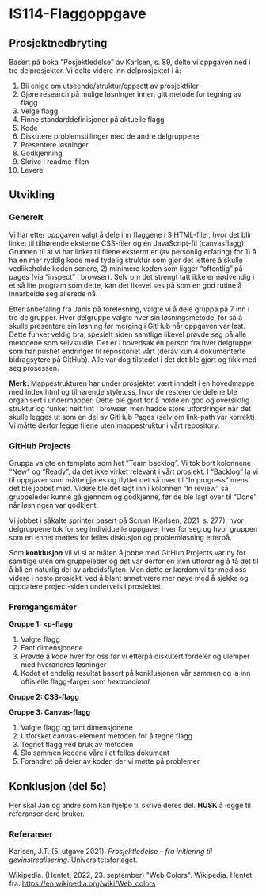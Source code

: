 # IS114-Flaggoppgave
## **Prosjektnedbryting**
Basert på boka "Posjektledelse" av Karlsen, s. 89, delte vi oppgaven ned i tre delprosjekter. Vi delte videre inn delprosjektet i å:
1. Bli enige om utseende/struktur/oppsett av prosjektfiler
2. Gjøre research på mulige løsninger innen gitt metode for tegning av flagg 
3. Velge flagg
4. Finne standarddefinisjoner på aktuelle flagg
5. Kode
6. Diskutere problemstillinger med de andre delgruppene
7. Presentere løsninger
8. Godkjenning
9. Skrive i readme-filen
10. Levere

## **Utvikling**
### **Generelt**
Vi har etter oppgaven valgt å dele inn flaggene i 3 HTML-filer, hvor det blir linket til tilhørende eksterne CSS-filer og én JavaScript-fil (canvasflagg). Grunnen til at vi har linket til filene eksternt er (av personlig erfaring) for 1) å ha en mer ryddig kode med tydelig struktur som gjør det lettere å skulle vedlikeholde koden senere, 2) minimere koden som ligger “offentlig” på pages (via “inspect” i browser). Selv om det strengt tatt ikke er nødvendig i et så lite program som dette, kan det likevel ses på som en god rutine å innarbeide seg allerede nå.

Etter anbefaling fra Janis på forelesning, valgte vi å dele gruppa på 7 inn i tre delgrupper. Hver delgruppe valgte hver sin løsningsmetode, for så å skulle presentere sin løsning før merging i GitHub når oppgaven var løst. Dette funket veldig bra, spesielt siden samtlige likevel prøvde seg på alle metodene som selvstudie. Det er i hovedsak én person fra hver delgruppe som har pushet endringer til repositoriet vårt (derav kun 4 dokumenterte bidragsytere på GitHub). Alle var dog tilstedet i det det ble gjort og fikk med seg prosessen.

**Merk:** Mappestrukturen har under prosjektet vært inndelt i en hovedmappe med index.html og tilhørende style.css, hvor de resterende delene ble organisert i undermapper. Dette ble gjort for å holde en god og oversiktlig struktur og funket helt fint i browser, men hadde store utfordringer når det skulle legges ut som en del av GitHub Pages (selv om link-path var korrekt). Vi måtte derfor legge filene uten mappestruktur i vårt repository.

### **GitHub Projects**
Gruppa valgte en template som het “Team backlog”. Vi tok bort kolonnene “New” og “Ready”, da det ikke virket relevant i vårt prosjekt. I “Backlog” la vi til oppgaver som måtte gjøres og flyttet det så over til “In progress” mens det ble jobbet med. Videre ble det lagt inn i kolonnen “In review” så gruppeleder kunne gå gjennom og godkjenne, før de ble lagt over til “Done” når løsningen var godkjent.

Vi jobbet i såkalte sprinter basert på Scrum (Karlsen, 2021, s. 277), hvor delgruppene tok for seg individuelle oppgaver hver for seg og hvor gruppen som en enhet møttes for felles diskusjon og problemløsning etterpå.

Som **konklusjon** vil vi si at måten å jobbe med GitHub Projects var ny for samtlige uten om gruppeleder og det var derfor en liten utfordring å få det til å bli en naturlig del av arbeidsflyten. Men dette er lærdom vi tar med oss videre i neste prosjekt, ved å blant annet være mer nøye med å sjekke og oppdatere project-siden underveis i prosjektet.

### **Fremgangsmåter**
**Gruppe 1: <p-flagg**
1. Valgte flagg
2. Fant dimensjonene
3. Prøvde å kode hver for oss før vi etterpå diskutert fordeler og ulemper med hverandres løsninger
4. Kodet et endelig resultat basert på konklusjonen vår sammen og la inn offisielle flagg-farger som *hexadecimal*.

**Gruppe 2: CSS-flagg**


**Gruppe 3: Canvas-flagg**
1. Valgte flagg og fant dimensjonene
2. Utforsket canvas-element metoden for å tegne flagg
3. Tegnet flagg ved bruk av metoden
4. Slo sammen kodene våre i et felles dokument
5. Forandret på deler av koden der vi møtte på problemer

## **Konklusjon** (del 5c)
Her skal Jan og andre som kan hjelpe til skrive deres del. **HUSK** å legge til referanser dere bruker.


### **Referanser**
Karlsen, J.T. (5. utgave 2021). *Prosjektledelse – fra initiering til gevinstrealisering*. Universitetsforlaget.

Wikipedia. (Hentet: 2022, 23. september) "Web Colors". Wikipedia. Hentet fra: https://en.wikipedia.org/wiki/Web_colors
